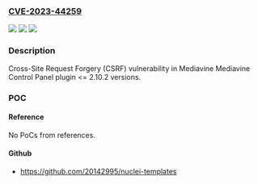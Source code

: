 ### [CVE-2023-44259](https://cve.mitre.org/cgi-bin/cvename.cgi?name=CVE-2023-44259)
![](https://img.shields.io/static/v1?label=Product&message=Mediavine%20Control%20Panel&color=blue)
![](https://img.shields.io/static/v1?label=Version&message=n%2Fa%3C%3D%202.10.2%20&color=brighgreen)
![](https://img.shields.io/static/v1?label=Vulnerability&message=CWE-352%20Cross-Site%20Request%20Forgery%20(CSRF)&color=brighgreen)

### Description

Cross-Site Request Forgery (CSRF) vulnerability in Mediavine Mediavine Control Panel plugin <= 2.10.2 versions.

### POC

#### Reference
No PoCs from references.

#### Github
- https://github.com/20142995/nuclei-templates

